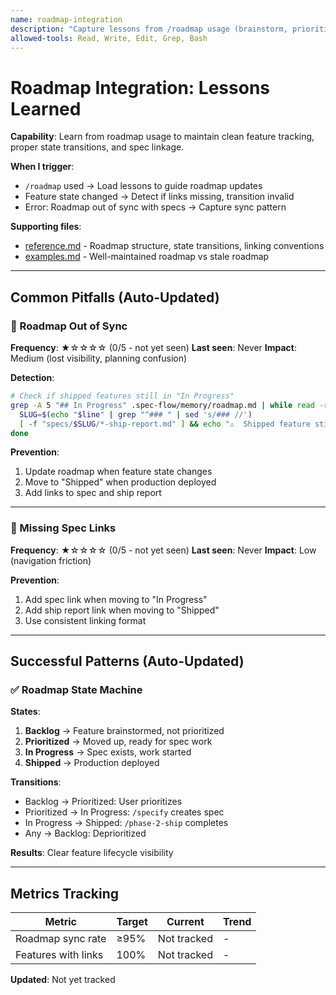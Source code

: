 ```yaml
---
name: roadmap-integration
description: "Capture lessons from /roadmap usage (brainstorm, prioritize, track features). Auto-triggers when: using /roadmap, linking specs to roadmap, moving features between states. Updates when: roadmap sync issues, missing links, state transitions unclear."
allowed-tools: Read, Write, Edit, Grep, Bash
---
```


# Roadmap Integration: Lessons Learned

**Capability**: Learn from roadmap usage to maintain clean feature tracking, proper state transitions, and spec linkage.

**When I trigger**:
- `/roadmap` used → Load lessons to guide roadmap updates
- Feature state changed → Detect if links missing, transition invalid
- Error: Roadmap out of sync with specs → Capture sync pattern

**Supporting files**:
- [reference.md](reference.md) - Roadmap structure, state transitions, linking conventions
- [examples.md](examples.md) - Well-maintained roadmap vs stale roadmap

---

## Common Pitfalls (Auto-Updated)

### 🚫 Roadmap Out of Sync

**Frequency**: ★☆☆☆☆ (0/5 - not yet seen)
**Last seen**: Never
**Impact**: Medium (lost visibility, planning confusion)

**Detection**:
```bash
# Check if shipped features still in "In Progress"
grep -A 5 "## In Progress" .spec-flow/memory/roadmap.md | while read -r line; do
  SLUG=$(echo "$line" | grep "^### " | sed 's/### //')
  [ -f "specs/$SLUG/*-ship-report.md" ] && echo "⚠️  Shipped feature still in progress: $SLUG"
done
```

**Prevention**:
1. Update roadmap when feature state changes
2. Move to "Shipped" when production deployed
3. Add links to spec and ship report

---

### 🚫 Missing Spec Links

**Frequency**: ★☆☆☆☆ (0/5 - not yet seen)
**Last seen**: Never
**Impact**: Low (navigation friction)

**Prevention**:
1. Add spec link when moving to "In Progress"
2. Add ship report link when moving to "Shipped"
3. Use consistent linking format

---

## Successful Patterns (Auto-Updated)

### ✅ Roadmap State Machine

**States**:
1. **Backlog** → Feature brainstormed, not prioritized
2. **Prioritized** → Moved up, ready for spec work
3. **In Progress** → Spec exists, work started
4. **Shipped** → Production deployed

**Transitions**:
- Backlog → Prioritized: User prioritizes
- Prioritized → In Progress: `/specify` creates spec
- In Progress → Shipped: `/phase-2-ship` completes
- Any → Backlog: Deprioritized

**Results**: Clear feature lifecycle visibility

---

## Metrics Tracking

| Metric | Target | Current | Trend |
|--------|--------|---------|-------|
| Roadmap sync rate | ≥95% | Not tracked | - |
| Features with links | 100% | Not tracked | - |

**Updated**: Not yet tracked
